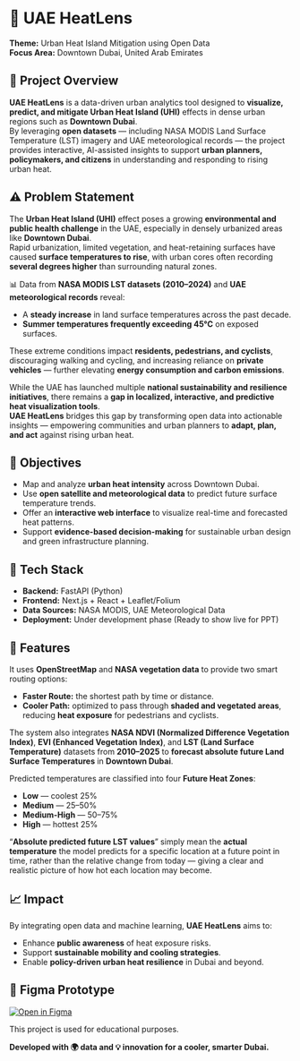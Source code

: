 # 🌆 UAE HeatLens

**Theme:** Urban Heat Island Mitigation using Open Data  
**Focus Area:** Downtown Dubai, United Arab Emirates  


## 📖 Project Overview

**UAE HeatLens** is a data-driven urban analytics tool designed to **visualize, predict, and mitigate Urban Heat Island (UHI)** effects in dense urban regions such as **Downtown Dubai**.  
By leveraging **open datasets** — including NASA MODIS Land Surface Temperature (LST) imagery and UAE meteorological records — the project provides interactive, AI-assisted insights to support **urban planners, policymakers, and citizens** in understanding and responding to rising urban heat.


## ⚠️ Problem Statement

The **Urban Heat Island (UHI)** effect poses a growing **environmental and public health challenge** in the UAE, especially in densely urbanized areas like **Downtown Dubai**.  
Rapid urbanization, limited vegetation, and heat-retaining surfaces have caused **surface temperatures to rise**, with urban cores often recording **several degrees higher** than surrounding natural zones.

📊 Data from **NASA MODIS LST datasets (2010–2024)** and **UAE meteorological records** reveal:
- A **steady increase** in land surface temperatures across the past decade.  
- **Summer temperatures frequently exceeding 45°C** on exposed surfaces.  

These extreme conditions impact **residents, pedestrians, and cyclists**, discouraging walking and cycling, and increasing reliance on **private vehicles** — further elevating **energy consumption and carbon emissions**.

While the UAE has launched multiple **national sustainability and resilience initiatives**, there remains a **gap in localized, interactive, and predictive heat visualization tools**.  
**UAE HeatLens** bridges this gap by transforming open data into actionable insights — empowering communities and urban planners to **adapt, plan, and act** against rising urban heat.


## 🧭 Objectives
- Map and analyze **urban heat intensity** across Downtown Dubai.  
- Use **open satellite and meteorological data** to predict future surface temperature trends.  
- Offer an **interactive web interface** to visualize real-time and forecasted heat patterns.  
- Support **evidence-based decision-making** for sustainable urban design and green infrastructure planning.


## 🧠 Tech Stack
- **Backend:** FastAPI (Python)  
- **Frontend:** Next.js + React + Leaflet/Folium  
- **Data Sources:** NASA MODIS, UAE Meteorological Data  
- **Deployment:** Under development phase (Ready to show live for PPT)


## 📖 Features

It uses **OpenStreetMap** and **NASA vegetation data** to provide two smart routing options:  
- **Faster Route:** the shortest path by time or distance.  
- **Cooler Path:** optimized to pass through **shaded and vegetated areas**, reducing **heat exposure** for pedestrians and cyclists.  

The system also integrates **NASA NDVI (Normalized Difference Vegetation Index)**, **EVI (Enhanced Vegetation Index)**, and **LST (Land Surface Temperature)** datasets from **2010–2025** to **forecast absolute future Land Surface Temperatures** in **Downtown Dubai**.  

Predicted temperatures are classified into four **Future Heat Zones**:
- **Low** — coolest 25%  
- **Medium** — 25–50%  
- **Medium-High** — 50–75%  
- **High** — hottest 25%  

“**Absolute predicted future LST values**” simply mean the **actual temperature** the model predicts for a specific location at a future point in time, rather than the relative change from today — giving a clear and realistic picture of how hot each location may become.


## 📈 Impact
By integrating open data and machine learning, **UAE HeatLens** aims to:
- Enhance **public awareness** of heat exposure risks.  
- Support **sustainable mobility and cooling strategies**.  
- Enable **policy-driven urban heat resilience** in Dubai and beyond.  


## 🎨 Figma Prototype
[![Open in Figma](https://img.shields.io/badge/Open%20in-Figma-blue?logo=figma)](https://www.figma.com/design/esmDyJnfGJG2018hC6sr3O/Innovation-Hackathon?node-id=0-1&t=k3E1M5muXM7BJeJi-1)


This project is used for educational purposes.


**Developed with 🌍 data and 💡 innovation for a cooler, smarter Dubai.**
